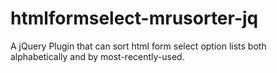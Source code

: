 # htmlformselect-mrusorter-jq
A jQuery Plugin that can sort html form select option lists both alphabetically and by most-recently-used.
